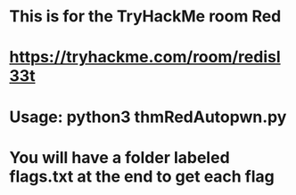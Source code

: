# This is for the TryHackMe room Red
# https://tryhackme.com/room/redisl33t

# Usage: python3 thmRedAutopwn.py <Victim IP> <Attack IP>

# You will have a folder labeled flags.txt at the end to get each flag
